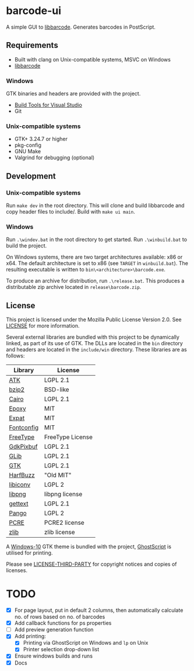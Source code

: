 # barcode-ui
A simple GUI to [libbarcode](https://github.com/eschutz/libbarcode.git). Generates barcodes in PostScript.

## Requirements
- Built with clang on Unix-compatible systems, MSVC on Windows
- [libbarcode](https://github.com/eschutz/libbarcode.git)

### Windows
GTK binaries and headers are provided with the project.
- [Build Tools for Visual Studio](https://visualstudio.microsoft.com/downloads/#build-tools-for-visual-studio-2017)
- Git

### Unix-compatible systems
- GTK+ 3.24.7 or higher
- pkg-config
- GNU Make
- Valgrind for debugging (optional)

## Development
### Unix-compatible systems
Run `make dev` in the root directory. This will clone and build libbarcode and copy header files to include/. Build with `make ui main`.

### Windows
Run `.\windev.bat` in the root directory to get started. Run `.\winbuild.bat` to
build the project.

On Windows systems, there are two target architectures available: x86 or x64.
The default architecture is set to x86 (see `TARGET` in `winbuild.bat`).
The resulting executable is written to `bin\<architecture>\barcode.exe`.

To produce an archive for distribution, run `.\release.bat`.
This produces a distributable zip archive located in `release\barcode.zip`.

## License
This project is licensed under the Mozilla Public License Version 2.0. See
[LICENSE](../blob/master/LICENSE) for more information.

Several external libraries are bundled with this project to be dynamically
linked, as part of its use of GTK. The DLLs are located in the `bin` directory
and headers are located in the `include/win` directory. These libraries are as
follows:

| Library | License |
|---------|---------|
| [ATK](http://ftp.gnome.org/pub/gnome/sources/atk/2.26/) | LGPL 2.1 |
| [bzip2](https://sourceware.org/bzip2/) | BSD-like |
| [Cairo](https://cairographics.org/) | LGPL 2.1 |
| [Epoxy](https://github.com/anholt/libepoxy/blob/master/COPYING) | MIT |
| [Expat](https://libexpat.github.io/) | MIT |
| [Fontconfig](http://fontconfig.org/) | MIT |
| [FreeType](https://www.freetype.org/index.html) | FreeType License |
| [GdkPixbuf](https://github.com/GNOME/gdk-pixbuf) | LGPL 2.1 |
| [GLib](https://github.com/GNOME/glib) | LGPL 2.1 |
| [GTK](https://www.gtk.org/) | LGPL 2.1 |
| [HarfBuzz](https://www.freedesktop.org/wiki/Software/HarfBuzz/) | "Old MIT" |
| [libiconv](https://www.gnu.org/software/libiconv/) | LGPL 2 |
| [libpng](http://libpng.org/pub/png/libpng.html) | libpng license |
| [gettext](https://www.gnu.org/software/gettext/gettext.html) | LGPL 2.1 |
| [Pango](https://www.pango.org/) | LGPL 2 |
| [PCRE](https://www.pcre.org/) | PCRE2 license |
| [zlib](https://zlib.net/) | zlib license |

A [Windows-10](https://github.com/B00merang-Project/Windows-10) GTK theme is bundled with the project,
[GhostScript](https://www.ghostscript.com/download/gsdnld.html) is utilised for printing.

Please see [LICENSE-THIRD-PARTY](../blob/master/LICENSE-THIRD-PARTY) for
copyright notices and copies of licenses.

# TODO
- [x] For page layout, put in default 2 columns, then automatically calculate no. of rows based on no. of barcodes
- [x] Add callback functions for ps properties
- [ ] Add preview generation function
- [x] Add printing:
  - [x] Printing via GhostScript on Windows and `lp` on Unix
  - [x] Printer selection drop-down list
- [x] Ensure windows builds and runs
- [x] Docs
